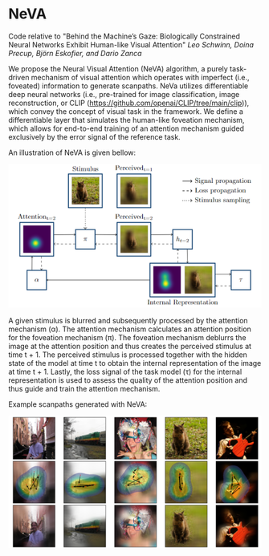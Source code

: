 # NeVA

Code relative to "Behind the Machine’s Gaze: Biologically Constrained Neural Networks Exhibit Human-like Visual Attention"
*Leo Schwinn, Doina Precup, Björn Eskofier, and Dario Zanca*

We propose the Neural Visual Attention (NeVA) algorithm, a purely task-driven mechanism of visual attention which operates with imperfect (i.e., foveated) information to generate scanpaths. NeVa utilizes differentiable deep neural networks (i.e., pre-trained for image classification, image reconstruction, or CLIP (https://github.com/openai/CLIP/tree/main/clip)), which convey the concept of visual task in the framework. We define a differentiable layer that simulates the human-like foveation mechanism, which allows for end-to-end training of an attention mechanism guided exclusively by the error signal of the reference task.

An illustration of NeVA is given bellow:

<img src="./Images/NeVA_Illustration.png">

A given stimulus is blurred and subsequently processed by the attention mechanism (α). The attention mechanism calculates an attention position for the foveation mechanism (π). The foveation mechanism deblurrs the image at the attention position and thus creates the perceived stimulus at time t + 1. The perceived stimulus is processed together with the hidden state of the model at time t to obtain the internal representation of the image at time t + 1. Lastly, the loss signal of the task model (τ) for the internal representation is used to assess the quality of the attention position and thus guide and train the attention mechanism.

Example scanpaths generated with NeVA:

<img src="./Images/NeVA_examples.png">

